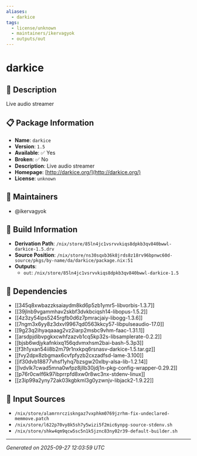 ```yaml
---
aliases:
  - darkice
tags:
  - license/unknown
  - maintainers/ikervagyok
  - outputs/out
---
```


# darkice

## 📝 Description

Live audio streamer

## 📋 Package Information

- **Name**: `darkice`
- **Version**: `1.5`
- **Available**: ✅ Yes
- **Broken**: ✅ No
- **Description**: Live audio streamer
- **Homepage**: [http://darkice.org/](http://darkice.org/)
- **License**: `unknown`
## 👥 Maintainers

- @ikervagyok


## 🔧 Build Information

- **Derivation Path**: `/nix/store/85ln4jc1vsrvvkiqs8dpkb3qv840bwwl-darkice-1.5.drv`
- **Source Position**: `/nix/store/ns30sqxb36k8jrds8z18rv96bpnwc60d-source/pkgs/by-name/da/darkice/package.nix:51`
- **Outputs**:
  - `out`:  `/nix/store/85ln4jc1vsrvvkiqs8dpkb3qv840bwwl-darkice-1.5`

## 🔗 Dependencies

- [[345q8xwbazzksaiaydm8kd6p5zb1ymr5-libvorbis-1.3.7]]
- [[39jlnb9vgammhav2skbf3dvkbciqsh14-libopus-1.5.2]]
- [[4z3zy54ips5245rgfb0d6z7pmracjaiy-libogg-1.3.6]]
- [[7ngm3x6yy8z3dxvl9967qd0563kkcy57-libpulseaudio-17.0]]
- [[9g23q2ihyaqaaag2vz2iarp2msbc9vhm-faac-1.31.1]]
- [[arsdpjdibvpgkxcwhfzazvb1cq5kp32s-libsamplerate-0.2.2]]
- [[bjsb6wdjykafnkixq156qdvmxhsm2bai-bash-5.3p3]]
- [[f3h1yxan54ii8b2m79r1nxkpq6rsnasv-darkice-1.5.tar.gz]]
- [[fvy2dpx8zbgmax6cvfpfyzb2cxzadfsd-lame-3.100]]
- [[if30dvb18877vhsf1yhq7bzsgw20xlby-alsa-lib-1.2.14]]
- [[lvdvlk7cwad5mna0wfpz8jllb30jdj1n-pkg-config-wrapper-0.29.2]]
- [[p76r0cwlf6k97ibprrpfd8xw0r8wc3nx-stdenv-linux]]
- [[z3ip99a2yny72ak03kgbkml3g0yzwnjv-libjack2-1.9.22]]

## 📁 Input Sources

- `/nix/store/alamrnrcziskngaz7vxphkm0769jzrhm-fix-undeclared-memmove.patch`
- `/nix/store/l622p70vy8k5sh7y5wizi5f2mic6ynpg-source-stdenv.sh`
- `/nix/store/shkw4qm9qcw5sc5n1k5jznc83ny02r39-default-builder.sh`

---
*Generated on 2025-09-27 12:03:59 UTC*
